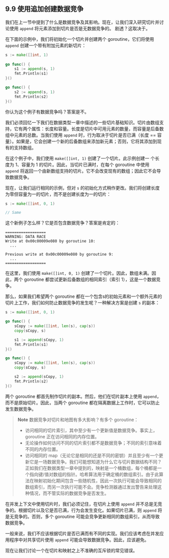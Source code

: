## 9.9 使用追加创建数据竞争

我们在上一节中提到了什么是数据竞争及其影响。现在，让我们深入研究切片并讨论使用 `append` 将元素添加到切片是否是无数据竞争的。 剧透？这取决于。

在下面的示例中，我们将初始化一个切片并创建两个 goroutine，它们将使用 `append` 创建一个带有附加元素的新切片：

```go
s := make([]int, 1)
    
go func() {
    s1 := append(s, 1)
    fmt.Println(s1)
}()

go func() {
    s2 := append(s, 1)
    fmt.Println(s2)
}()
```

你认为这个例子有数据竞争吗？答案是不。

我们必须回忆一下我们在数据类型一章中描述的一些切片基础知识。切片由数组支持，它有两个属性：长度和容量。长度是切片中可用元素的数量，而容量是后备数组中元素的总数。当我们使用 `append` 时，行为取决于切片是否已满（长度 == 容量）。如果是，它会创建一个新的后备数组来添加新元素；否则，它将其添加到现有的支持数组。

在这个例子中，我们使用 `make([]int, 1)` 创建了一个切片。此示例创建一 个长度为 1、容量为 1 的切片。因此，当切片已满时，在每个 goroutine 中使用 `append` 将返回一个由新数组支持的切片。它不会改变现有的数组；因此它不会导致数据竞争。

现在，让我们运行相同的示例，但对 `s` 的初始化方式稍作更改。我们将创建长度为零但容量为一的切片，而不是创建长度为一的切片：

```go
s := make([]int, 0, 1)

// Same
```

这个新例子怎么样？它是否包含数据竞争？答案是肯定的：

```shell
==================
WARNING: DATA RACE
Write at 0x00c00009e080 by goroutine 10:
  ...

Previous write at 0x00c00009e080 by goroutine 9:
  ...
==================
```

在这里，我们使用 `make([]int, 0, 1)` 创建了一个切片。因此，数组未满。因此，两个 goroutine 都尝试更新后备数组的相同索引（索引 1），这是一个数据竞争。

那么，如果我们希望两个 goroutine 都在一个包含s的初始元素和一个额外元素的切片上工作，我们如何防止数据竞争的发生呢？一种解决方案是创建 `s` 的副本：

```go
s := make([]int, 0, 1)

go func() {
    sCopy := make([]int, len(s), cap(s))
    copy(sCopy, s)

    s1 := append(sCopy, 1)
    fmt.Println(s1)
}()

go func() {
    sCopy := make([]int, len(s), cap(s))
    copy(sCopy, s)

    s2 := append(sCopy, 1)
    fmt.Println(s2)
}()
```

两个 goroutine 都首先制作切片的副本。然后，他们在切片副本上使用 `append`，而不是原始切片。因此，当两个 goroutine 都在隔离数据上工作时，它可以防止发生数据竞争。

> **Note** 数据竞争对切片和地图有多大影响？有多个 goroutine：
> * 访问相同的切片索引，其中至少有一个更新值是数据竞争。事实上，goroutine 正在访问相同的内存位置。
> * 无论操作如何访问不同的切片索引都不是数据竞争；不同的索引意味着不同的内存位置。
> * 访问相同的 map（无论它是相同的还是不同的密钥）并且至少有一个更新它是一场数据竞争。我们可能想知道为什么它与切片数据结构不同？正如我们在数据类型一章中提到的，映射是一个桶数组，每个桶都是一个指向键/值对数组的指针。哈希算法用于确定桶的数组索引。由于此算法在映射初始化期间包含一些随机性，因此一次执行可能会导致相同的数组索引，而另一次执行可能不会。竞争检测器通过发出警告来处理这种情况，而不管实际的数据竞争是否发生。

在并发上下文中使用切片时，我们必须记住，在切片上使用 `append` 并不总是无竞争的。根据切片以及它是否已满，行为会发生变化。如果切片已满，则 `append` 将是无竞争的。否则，多个 goroutine 可能会竞争更新相同的数组索引，从而导致数据竞争。

一般来说，我们不应该根据切片是否已满而有不同的实现。我们应该考虑在并发应用程序中对共享切片使用 `append` 可能会导致数据竞争。因此，应该避免。

现在让我们讨论一个在切片和映射之上不准确的互斥锁的常见错误。
